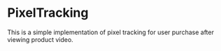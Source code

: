 # PixelTracking

This is a simple implementation of pixel tracking for user purchase after viewing product video.
